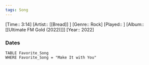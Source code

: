 ```yaml
---
tags: Song  
---
```

[Time:: 3:14]
[Artist:: [[Bread]] ]
[Genre:: Rock]
[Played:: ]
[Album:: [[Ultimate FM Gold (2022)]]]
[Year:: 2022]
### Dates
````dataview
TABLE Favorite_Song
WHERE Favorite_Song = "Make It with You"
````